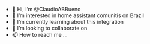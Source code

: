 - 👋 Hi, I’m @ClaudioABBueno
- 👀 I’m interested in home assistant comunitis on Brazil
- 🌱 I’m currently learning about this integration 
- 💞️ I’m looking to collaborate on 
- 📫 How to reach me ...

<!---
ClaudioABBueno/ClaudioABBueno is a ✨ special ✨ repository because its `README.md` (this file) appears on your GitHub profile.
You can click the Preview link to take a look at your changes.
--->
